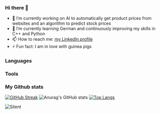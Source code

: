 ### Hi there 👋

- 🔭 I’m currently working on AI to automatically get product prices from websites and an algorithm to predict stock prices
- 🌱 I’m currently learning German and continuously improving my skills in C++ and Python
- 📫 How to reach me: [my LinkedIn profile](www.linkedin.com/in/przorlik)
- ⚡ Fun fact: I am in love with guinea pigs


### Languages

### Tools

### My Github stats

[![GitHub Streak](http://github-readme-streak-stats.herokuapp.com?user=mrowki35&theme=dracula&date_format=j%20M%5B%20Y%5D)](https://git.io/streak-stats)
![Anurag's GitHub stats](https://github-readme-stats.vercel.app/api?username=mrowki35&show_icons=true&theme=dracula)
[![Top Langs](https://github-readme-stats.vercel.app/api/top-langs/?username=mrowki35&layout=compact&theme=dracula)](https://github.com/anuraghazra/github-readme-stats)

![Silent](./path/silent.svg)
